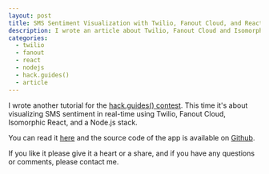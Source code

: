 ```yaml
---
layout: post
title: SMS Sentiment Visualization with Twilio, Fanout Cloud, and React
description: I wrote an article about Twilio, Fanout Cloud and Isomorphic React in hack.guides()
categories:
  - twilio
  - fanout
  - react
  - nodejs
  - hack.guides()
  - article
---
```


I wrote another tutorial for the [hack.guides() contest](http://tutorials.pluralsight.com/contest/). This time it's about visualizing SMS sentiment in real-time using Twilio, Fanout Cloud, Isomorphic React, and a Node.js stack.

You can read it [here](http://tutorials.pluralsight.com/interesting-apis/real-time-sms-sentiment-visualization-with-twilio-fanout-cloud-and-isomorphic-react) and the source code of the app is available on [Github](https://github.com/eh3rrera/sms-sentiment).

If you like it please give it a heart or a share, and if you have any questions or comments, please contact me.